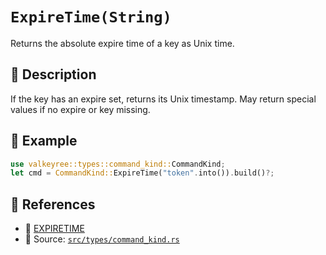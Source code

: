 # `ExpireTime(String)`

Returns the absolute expire time of a key as Unix time.

## 🧩 Description
If the key has an expire set, returns its Unix timestamp. May return special values if no expire or key missing.

## 🧠 Example
```rust
use valkeyree::types::command_kind::CommandKind;
let cmd = CommandKind::ExpireTime("token".into()).build()?;
```

## 🔗 References
- 📘 [EXPIRETIME](https://valkey.io/commands/expiretime/)
- 🧾 Source: [`src/types/command_kind.rs`](../../src/types/command_kind.rs)
